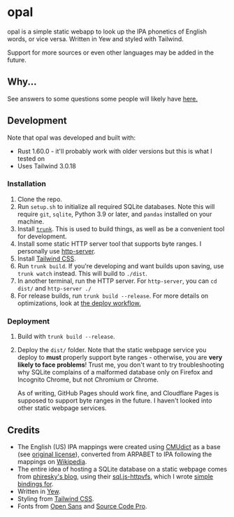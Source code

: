 # opal

opal is a simple static webapp to look up the IPA phonetics of English words, or vice versa. Written in Yew and styled
with Tailwind.

Support for more sources or even other languages may be added in the future.

## Why...

See answers to some questions some people will likely have [here.](Why.md)

## Development

Note that opal was developed and built with:

- Rust 1.60.0 - it'll probably work with older versions but this is what I tested on
- Uses Tailwind 3.0.18

### Installation

1. Clone the repo.
2. Run `setup.sh` to initialize all required SQLite databases. Note this will require `git`, `sqlite`, Python 3.9 or later, and `pandas` installed on your machine.
3. Install [`trunk`](https://github.com/thedodd/trunk). This is used to build things, as well as be a convenient tool for development.
4. Install some static HTTP server tool that supports byte ranges. I personally use [http-server](https://www.npmjs.com/package/http-server).
5. Install [Tailwind CSS](https://tailwindcss.com/).
6. Run `trunk build`. If you're developing and want builds upon saving, use `trunk watch` instead. This will build to `./dist`.
7. In another terminal, run the HTTP server. For `http-server`, you can `cd dist/` and `http-server ./`
8. For release builds, run `trunk build --release`. For more details on optimizations, look at [the deploy workflow.](./.github/workflows/deploy.yml)

### Deployment

1. Build with `trunk build --release`.
2. Deploy the `dist/` folder. Note that the static webpage service you deploy to **must** properly support byte ranges - otherwise, you are **very likely to face problems**!
   Trust me, you don't want to try troubleshooting why SQLite complains of a malformed database only on Firefox and Incognito Chrome, but not Chromium or Chrome.

   As of writing, GitHub Pages should work fine, and Cloudflare Pages is supposed to support byte ranges in the future. I haven't looked into other static webpage services.

## Credits

- The English (US) IPA mappings were created using [CMUdict](https://github.com/cmusphinx/cmudict) as a base
  (see [original license](https://github.com/cmusphinx/cmudict/blob/master/LICENSE)), converted from ARPABET to IPA following the
  mappings on [Wikipedia](https://en.wikipedia.org/wiki/ARPABET).
- The entire idea of hosting a SQLite database on a static webpage comes from [phiresky's blog](https://phiresky.github.io/blog/2021/hosting-sqlite-databases-on-github-pages/),
  using their [sql.js-httpvfs](https://github.com/phiresky/sql.js-httpvfs), which I wrote [simple bindings for](https://github.com/ClementTsang/sql.js-httpvfs-rs).
- Written in [Yew](https://yew.rs/).
- Styling from [Tailwind CSS](https://tailwindcss.com/).
- Fonts from [Open Sans](https://github.com/googlefonts/opensans) and [Source Code Pro](https://github.com/adobe-fonts/source-code-pro).
